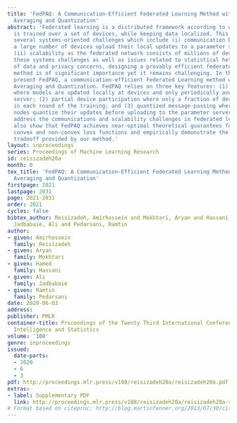 ```yaml
---
title: 'FedPAQ: A Communication-Efficient Federated Learning Method with Periodic
  Averaging and Quantization'
abstract: 'Federated learning is a distributed framework according to which  a model
  is trained over a set of devices, while keeping data localized. This framework  faces
  several systems-oriented challenges which include (i) communication bottleneck since
  a large number of devices upload their local updates to a parameter server, and
  (ii) scalability as the federated network consists of millions of devices. Due to
  these systems challenges as well as issues related to statistical heterogeneity
  of data and privacy concerns, designing a provably efficient federated learning
  method is of significant importance yet it remains challenging. In this paper, we
  present FedPAQ, a communication-efficient Federated Learning method with Periodic
  Averaging and Quantization. FedPAQ relies on three key features: (1) periodic averaging
  where models are updated locally at devices and only periodically averaged at the
  server; (2) partial device participation where only a fraction of devices participate
  in each round of the training; and (3) quantized message-passing where the edge
  nodes quantize their updates before uploading to the parameter server. These features
  address the communications and scalability challenges in federated learning. We
  also show that FedPAQ achieves near-optimal theoretical guarantees for strongly
  convex and non-convex loss functions and empirically demonstrate the communication-computation
  tradeoff provided by our method.'
layout: inproceedings
series: Proceedings of Machine Learning Research
id: reisizadeh20a
month: 0
tex_title: 'FedPAQ: A Communication-Efficient Federated Learning Method with Periodic
  Averaging and Quantization'
firstpage: 2021
lastpage: 2031
page: 2021-2031
order: 2021
cycles: false
bibtex_author: Reisizadeh, Amirhossein and Mokhtari, Aryan and Hassani, Hamed and
  Jadbabaie, Ali and Pedarsani, Ramtin
author:
- given: Amirhossein
  family: Reisizadeh
- given: Aryan
  family: Mokhtari
- given: Hamed
  family: Hassani
- given: Ali
  family: Jadbabaie
- given: Ramtin
  family: Pedarsani
date: 2020-06-03
address: 
publisher: PMLR
container-title: Proceedings of the Twenty Third International Conference on Artificial
  Intelligence and Statistics
volume: '108'
genre: inproceedings
issued:
  date-parts:
  - 2020
  - 6
  - 3
pdf: http://proceedings.mlr.press/v108/reisizadeh20a/reisizadeh20a.pdf
extras:
- label: Supplementary PDF
  link: http://proceedings.mlr.press/v108/reisizadeh20a/reisizadeh20a-supp.pdf
# Format based on citeproc: http://blog.martinfenner.org/2013/07/30/citeproc-yaml-for-bibliographies/
---
```

